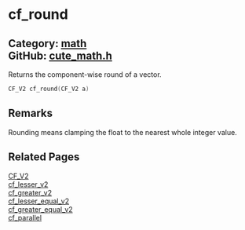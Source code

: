 [//]: # (This file is automatically generated by Cute Framework's docs parser.)
[//]: # (Do not edit this file by hand!)
[//]: # (See: https://github.com/RandyGaul/cute_framework/blob/master/samples/docs_parser.cpp)
[](../header.md ':include')

# cf_round

Category: [math](/api_reference?id=math)  
GitHub: [cute_math.h](https://github.com/RandyGaul/cute_framework/blob/master/include/cute_math.h)  
---

Returns the component-wise round of a vector.

```cpp
CF_V2 cf_round(CF_V2 a)
```

## Remarks

Rounding means clamping the float to the nearest whole integer value.

## Related Pages

[CF_V2](/math/cf_v2.md)  
[cf_lesser_v2](/math/cf_lesser_v2.md)  
[cf_greater_v2](/math/cf_greater_v2.md)  
[cf_lesser_equal_v2](/math/cf_lesser_equal_v2.md)  
[cf_greater_equal_v2](/math/cf_greater_equal_v2.md)  
[cf_parallel](/math/cf_parallel.md)  
